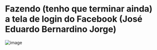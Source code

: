 # Fazendo (tenho que terminar ainda) a tela de login do Facebook (José Eduardo Bernardino Jorge)

![image](https://user-images.githubusercontent.com/74507357/221966256-5bced94c-069b-4327-aac0-e505fb2ee9e4.png)
